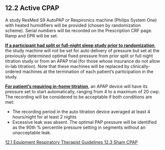 ## 12.2 Active CPAP

A study ResMed S9 AutoPAP or Respironics machine (Philips System One) with heated humidifiers will be provided (chosen by randomization scheme). Serial numbers will be recorded on the Prescription CRF page.  Ramp and EPR will be set.

**<u>If a participant had split or full-night sleep study prior to randomization</u>**, the study machine will not be set for auto delivery of pressure but set at the previously determined optimal fixed pressure from prior split or full night titration study or from an APAP trial (for those whose insurance do not allow in-lab titration). Note that these machines will be replaced by clinically-ordered machines at the termination of each patient’s participation in the study.

**<u>For patient’s requiring in-home titration</u>**, an APAP device will have its pressure set to start automatically, ranging from 4 to a maximum of 20 cwp. The recording will be considered to be acceptable if both conditions are met:

* The recording period in the auto titration device averaged at least 4 hours/night  for at least 2 nights
* Excessive leak was absent.  The optimal PAP pressure will be identified as the 90th % percentile pressure setting in segments without an unacceptable leak.



<div class="center">
<div class="btn-group">
  <a href=":pages_path:/manuals/respiratory-therapist-guidelines/12-01-equipment.md" class="btn btn-default">
    <span class="glyphicon glyphicon-chevron-left"></span>
    12.1 Equipment
  </a>

  <a href=":pages_path:/manuals/respiratory-therapist-guidelines" class="btn btn-default">
    <span class="glyphicon glyphicon-chevron-up"></span>
    Respiratory Therapist Guidelines
  </a>

  <a href=":pages_path:/manuals/respiratory-therapist-guidelines/12-03-sham-cpap.md" class="btn btn-success">
    12.3 Sham CPAP
    <span class="glyphicon glyphicon-chevron-right"></span>
  </a>
</div>
</div>
